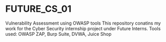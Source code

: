 # FUTURE_CS_01
Vulnerability Assessment using OWASP tools 
This repository conatins my work for the Cyber Security internship project under Future Interns. 
Tools used: OWASP ZAP, Burp Suite, DVWA, Juice Shop 
